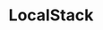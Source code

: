 ---
title: LocalStack
isOfficial: true
categories:
  - cloud-platform
docs:
  - id: java
    url: https://www.testcontainers.org/modules/localstack/
    example: |
      ```
      DockerImageName localstackImage = DockerImageName.parse("localstack/localstack:0.11.3");

      @Rule
      public LocalStackContainer localstack = new LocalStackContainer(localstackImage)
          .withServices(S3);
      ```
  - id: go
    url: https://golang.testcontainers.org/modules/localstack/
    example: |
      ```
      ```
  - id: dotnet
    url: https://golang.testcontainers.org/modules/localstack/
    example: |
      ```
      ```
description: |
  LocalStack is a fully functional local AWS cloud stack. This module allows you to develop your cloud and serverless apps without actually using the cloud.
---
